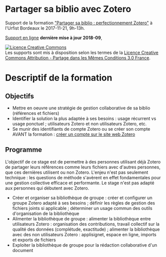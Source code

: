 # Partager sa biblio avec Zotero
Support de la formation ["Partager sa biblio : perfectionnement Zotero"](https://sygefor.reseau-urfist.fr/#!/training/6877/7396/) à l'Urfist Bordeaux le 2017-11-21, 9h-13h.

[Support en ligne](https://github.com/fflamerie/zotero_collaborative/blob/2017/2017_11_21_zotero_urfist_bx.md) **dernière mise à jour 2018-09**,

<a rel="license" href="http://creativecommons.org/licenses/by-sa/3.0/fr/"><img alt="Licence Creative Commons" style="border-width:0" src="https://i.creativecommons.org/l/by-sa/3.0/fr/88x31.png" /></a><br />Les supports sont mis à disposition selon les termes de la <a rel="license" href="http://creativecommons.org/licenses/by-sa/3.0/fr/">Licence Creative Commons Attribution -  Partage dans les Mêmes Conditions 3.0 France</a>.

# Descriptif de la formation
## Objectifs
- Mettre en oeuvre une stratégie de gestion collaborative de sa biblio (références et fichiers)
- Identifier la solution la plus adaptée à ses besoins : usage récurrent vs usage ponctuel ; utilisateurs Zotero et non utilisateurs Zotero, etc.
- Se munir des identifiants de compte Zotero ou se créer son compte AVANT la formation : [créer un compte sur le site web Zotero](https://www.zotero.org/user/register)

## Programme
L'objectif de ce stage est de permettre à des personnes utilisant déjà Zotero de partager leurs références comme leurs fichiers avec d'autres personnes, que ces dernières utilisent ou non Zotero.
L'enjeu n'est pas seulement technique : les questions de méthode s'avèrent en effet fondamentales pour une gestion collective efficace et performante. Le stage n'est pas adapté aux personnes qui débutent avec Zotero.

- Créer et organiser sa bibliothèque de groupe : créer et configurer un groupe Zotero adapté à ses besoins ; définir les règles de gestion des fichiers joints si applicable ; déterminer un usage commun des outils d'organisation de la bibliothèque
- Alimenter la bibliothèque de groupe : alimenter la bibliothèque entre utilisateurs Zotero : organisation des contributions, travail collectif sur la qualité des données (complétude, exactitude) ; alimenter la bibliothèque avec des non utilisateurs Zotero : applisignet, espace en ligne, imports et exports de fichiers
- Exploiter la bibliothèque de groupe pour la rédaction collaborative d'un document
